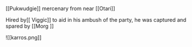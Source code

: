 [[Pukwudgie]] mercenary from near [[Otari]]

Hired by[[ Viggic]]  to aid in his ambush of the party, he was captured and spared by [[Morg ]]

![[karros.png]]